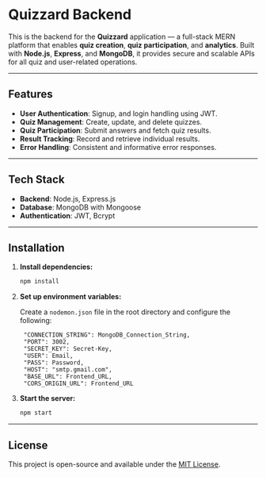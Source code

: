 # Quizzard Backend

This is the backend for the **Quizzard** application — a full-stack MERN platform that enables **quiz creation**, **quiz participation**, and **analytics**. Built with **Node.js**, **Express**, and **MongoDB**, it provides secure and scalable APIs for all quiz and user-related operations.

---

## Features

- **User Authentication**: Signup, and login handling using JWT.
- **Quiz Management**: Create, update, and delete quizzes.
- **Quiz Participation**: Submit answers and fetch quiz results.
- **Result Tracking**: Record and retrieve individual results.
- **Error Handling**: Consistent and informative error responses.

---

## Tech Stack

- **Backend**: Node.js, Express.js
- **Database**: MongoDB with Mongoose
- **Authentication**: JWT, Bcrypt

---

## Installation

1. **Install dependencies:**

   ```bash
   npm install
   ```

2. **Set up environment variables:**

   Create a `nodemon.json` file in the root directory and configure the following:

   ```env
    "CONNECTION_STRING": MongoDB_Connection_String,
    "PORT": 3002,
    "SECRET_KEY": Secret-Key,
    "USER": Email,
    "PASS": Password,
    "HOST": "smtp.gmail.com",
    "BASE_URL": Frontend_URL,
    "CORS_ORIGIN_URL": Frontend_URL
   ```

3. **Start the server:**

   ```bash
   npm start
   ```

---

## License

This project is open-source and available under the [MIT License](LICENSE).
